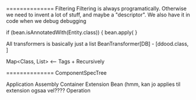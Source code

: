 ============== Filtering
Filtering is always programatically. Otherwise we need to invent a lot of stuff, and maybe a "descriptor".
We also have it in code when we debug debugging

if (bean.isAnnotatedWith(Entity.class)) {
  bean.apply(
}

All transformers is basically just a list
BeanTransformer[DB] - [ddood.class, ]

Map<Class, List<Class>> <-- Tags + Recursively

============== ComponentSpecTree

Application
  Assembly
    Container
      Extension
      Bean (hmm, kan jo applies til extension ogsaa vel???? 
        Operation
      